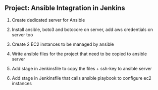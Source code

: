 ## Project: Ansible Integration in Jenkins

1. Create dedicated server for Ansible

2. Install ansible, boto3 and botocore on server, add aws credentials on server too

3. Create 2 EC2 instances to be managed by ansible

4. Write ansible files for the project that need to be copied to ansible server

5. Add stage in Jenkinsfile to copy the files + ssh-key to ansible server

6. Add stage in Jenkinsfile that calls ansible playbook to configure ec2 instances


